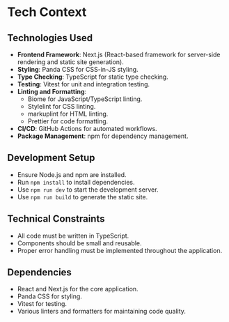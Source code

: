 # Tech Context

## Technologies Used
- **Frontend Framework**: Next.js (React-based framework for server-side rendering and static site generation).
- **Styling**: Panda CSS for CSS-in-JS styling.
- **Type Checking**: TypeScript for static type checking.
- **Testing**: Vitest for unit and integration testing.
- **Linting and Formatting**:
  - Biome for JavaScript/TypeScript linting.
  - Stylelint for CSS linting.
  - markuplint for HTML linting.
  - Prettier for code formatting.
- **CI/CD**: GitHub Actions for automated workflows.
- **Package Management**: npm for dependency management.

## Development Setup
- Ensure Node.js and npm are installed.
- Run `npm install` to install dependencies.
- Use `npm run dev` to start the development server.
- Use `npm run build` to generate the static site.

## Technical Constraints
- All code must be written in TypeScript.
- Components should be small and reusable.
- Proper error handling must be implemented throughout the application.

## Dependencies
- React and Next.js for the core application.
- Panda CSS for styling.
- Vitest for testing.
- Various linters and formatters for maintaining code quality.